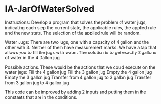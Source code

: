 # IA-JarOfWaterSolved

Instructions: Develop a program that solves the problem of water jugs, indicating each step the current state, the applicable rules, the applied rule and the new state. The selection of the applied rule will be random.

Water Jugs: There are two jugs, one with a capacity of 4 gallon and the other with 3. Neither of them have measurement marks. We have a tap that allows you to fill the jugs with water. The solution is to get exactly 2 gallons of water in the 4 Gallon jug.

Possible actions.
These would be the actions that we could execute on the water jugs:
    Fill the 4 gallon jug
    Fill the 3 gallon jug
    Empty the 4 gallon jug
    Empty the 3 gallon jug
    Transfer from 4 gallon jug to 3 gallon jug
    Transfer from 3 gallon jug to 4 gallon jug

This code can be improved by adding 2 inputs and putting them in the constants that are in the conditions.
